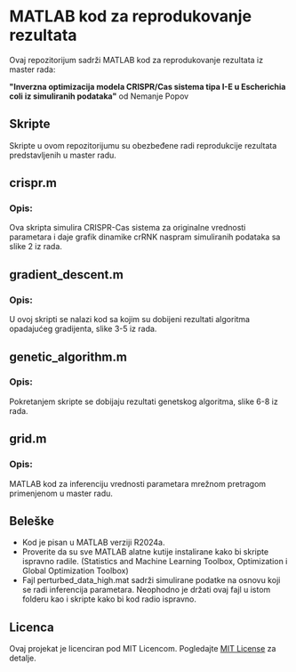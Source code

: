 # MATLAB kod za reprodukovanje rezultata

Ovaj repozitorijum sadrži MATLAB kod za reprodukovanje rezultata iz master rada:

**"Inverzna optimizacija modela CRISPR/Cas sistema tipa I-E u Escherichia coli iz simuliranih podataka"** 
od Nemanje Popov

## Skripte

Skripte u ovom repozitorijumu su obezbeđene radi reprodukcije rezultata predstavljenih u master radu.

## crispr.m

### Opis:
Ova skripta simulira CRISPR-Cas sistema za originalne vrednosti parametara i daje grafik dinamike crRNK naspram simuliranih podataka sa slike 2 iz rada.

## gradient_descent.m

### Opis:
U ovoj skripti se nalazi kod sa kojim su dobijeni rezultati algoritma opadajućeg gradijenta, slike 3-5 iz rada.

## genetic_algorithm.m

### Opis:
Pokretanjem skripte se dobijaju rezultati genetskog algoritma, slike 6-8 iz rada.

## grid.m

### Opis:
MATLAB kod za inferenciju vrednosti parametara mrežnom pretragom primenjenom u master radu.

## Beleške

- Kod je pisan u MATLAB verziji R2024a.
- Proverite da su sve MATLAB alatne kutije instalirane kako bi skripte ispravno radile. (Statistics and Machine Learning Toolbox, Optimization i Global Optimization Toolbox)
- Fajl perturbed_data_high.mat sadrži simulirane podatke na osnovu koji se radi inferencija parametara. Neophodno je držati ovaj fajl u istom folderu kao i skripte kako bi kod radio ispravno.

## Licenca

Ovaj projekat je licenciran pod MIT Licencom. Pogledajte [MIT License](https://opensource.org/licenses/MIT) za detalje.




